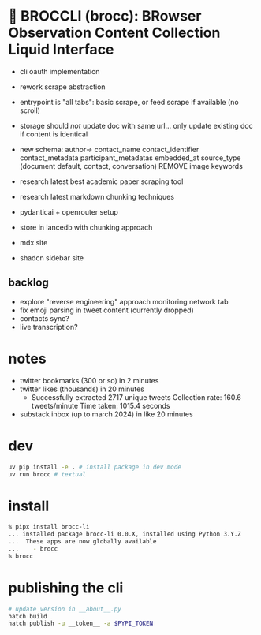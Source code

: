 # 🥦 BROCCLI (brocc): BRowser Observation Content Collection Liquid Interface

- cli oauth implementation
- rework scrape abstraction
- entrypoint is "all tabs": basic scrape, or feed scrape if available (no scroll)
- storage should _not_ update doc with same url... only update existing doc if content is identical
- new schema:
  author->
  contact_name
  contact_identifier
  contact_metadata
  participant_metadatas
  embedded_at
  source_type (document default, contact, conversation)
  REMOVE image
  keywords

- research latest best academic paper scraping tool
- research latest markdown chunking techniques
- pydanticai + openrouter setup
- store in lancedb with chunking approach
- mdx site
- shadcn sidebar site

## backlog

- explore "reverse engineering" approach monitoring network tab
- fix emoji parsing in tweet content (currently dropped)
- contacts sync?
- live transcription?

# notes

- twitter bookmarks (300 or so) in 2 minutes
- twitter likes (thousands) in 20 minutes
  - Successfully extracted 2717 unique tweets
    Collection rate: 160.6 tweets/minute
    Time taken: 1015.4 seconds
- substack inbox (up to march 2024) in like 20 minutes

# dev

```sh
uv pip install -e . # install package in dev mode
uv run brocc # textual
```

# install

```sh
% pipx install brocc-li
... installed package brocc-li 0.0.X, installed using Python 3.Y.Z
...  These apps are now globally available
...    - brocc
% brocc
```

# publishing the cli

```sh
# update version in __about__.py
hatch build
hatch publish -u __token__ -a $PYPI_TOKEN
```

